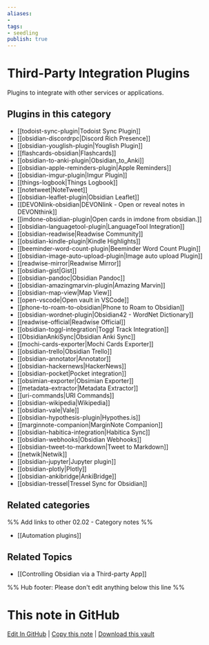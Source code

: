 ```yaml
---
aliases:
- 
tags: 
- seedling 
publish: true
---
```



# Third-Party Integration Plugins

Plugins to integrate with other services or applications.

## Plugins in this category

- [[todoist-sync-plugin|Todoist Sync Plugin]]
- [[obsidian-discordrpc|Discord Rich Presence]]
- [[obsidian-youglish-plugin|Youglish Plugin]]
- [[flashcards-obsidian|Flashcards]]
- [[obsidian-to-anki-plugin|Obsidian_to_Anki]]
- [[obsidian-apple-reminders-plugin|Apple Reminders]]
- [[obsidian-imgur-plugin|Imgur Plugin]]
- [[things-logbook|Things Logbook]]
- [[notetweet|NoteTweet]]
- [[obsidian-leaflet-plugin|Obsidian Leaflet]]
- [[DEVONlink-obsidian|DEVONlink - Open or reveal notes in DEVONthink]]
- [[imdone-obsidian-plugin|Open cards in imdone from obsidian.]]
- [[obsidian-languagetool-plugin|LanguageTool Integration]]
- [[obsidian-readwise|Readwise Community]]
- [[obsidian-kindle-plugin|Kindle Highlights]]
- [[beeminder-word-count-plugin|Beeminder Word Count Plugin]]
- [[obsidian-image-auto-upload-plugin|Image auto upload Plugin]]
- [[readwise-mirror|Readwise Mirror]]
- [[obsidian-gist|Gist]]
- [[obsidian-pandoc|Obsidian Pandoc]]
- [[obsidian-amazingmarvin-plugin|Amazing Marvin]]
- [[obsidian-map-view|Map View]]
- [[open-vscode|Open vault in VSCode]]
- [[phone-to-roam-to-obsidian|Phone to Roam to Obsidian]]
- [[obsidian-wordnet-plugin|Obsidian42 - WordNet Dictionary]]
- [[readwise-official|Readwise Official]]
- [[obsidian-toggl-integration|Toggl Track Integration]]
- [[ObsidianAnkiSync|Obsidian Anki Sync]]
- [[mochi-cards-exporter|Mochi Cards Exporter]]
- [[obsidian-trello|Obsidian Trello]]
- [[obsidian-annotator|Annotator]]
- [[obsidian-hackernews|HackerNews]]
- [[obsidian-pocket|Pocket integration]]
- [[obsimian-exporter|Obsimian Exporter]]
- [[metadata-extractor|Metadata Extractor]]
- [[uri-commands|URI Commands]]
- [[obsidian-wikipedia|Wikipedia]]
- [[obsidian-vale|Vale]]
- [[obsidian-hypothesis-plugin|Hypothes.is]]
- [[marginnote-companion|MarginNote Companion]]
- [[obsidian-habitica-integration|Habitica Sync]]
- [[obsidian-webhooks|Obsidian Webhooks]]
- [[obsidian-tweet-to-markdown|Tweet to Markdown]]
- [[netwik|Netwik]]
- [[obsidian-jupyter|Jupyter plugin]]
- [[obsidian-plotly|Plotly]]
- [[obsidian-ankibridge|AnkiBridge]]
- [[obsidian-tressel|Tressel Sync for Obsidian]]

## Related categories

%% Add links to other 02.02 - Category notes %%

- [[Automation plugins]]

## Related Topics
- [[Controlling Obsidian via a Third-party App]]

%% Hub footer: Please don't edit anything below this line %%

# This note in GitHub

<span class="git-footer">[Edit In GitHub](https://github.dev/obsidian-community/obsidian-hub/blob/main/02%20-%20Community%20Expansions/02.01%20Plugins%20by%20Category/Third-Party%20Integration%20Plugins.md "git-hub-edit-note") | [Copy this note](https://raw.githubusercontent.com/obsidian-community/obsidian-hub/main/02%20-%20Community%20Expansions/02.01%20Plugins%20by%20Category/Third-Party%20Integration%20Plugins.md "git-hub-copy-note") | [Download this vault](https://github.com/obsidian-community/obsidian-hub/archive/refs/heads/main.zip "git-hub-download-vault") </span>
